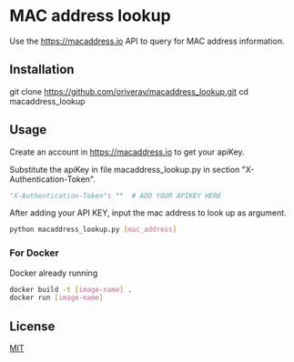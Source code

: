 # MAC address lookup

Use the https://macaddress.io API to query for MAC address information.

## Installation

git clone https://github.com/oriverav/macaddress_lookup.git
cd macaddress_lookup

## Usage

Create an account in https://macaddress.io to get your apiKey.

Substitute the apiKey in file macaddress_lookup.py in section "X-Authentication-Token".

```python
"X-Authentication-Token": ""  # ADD YOUR APIKEY HERE
```

After adding your API KEY, input the mac address to look up as argument.

```bash
python macaddress_lookup.py [mac_address]
```

### For Docker

Docker already running

```bash
docker build -t [image-name] .
docker run [image-name]
```


## License

[MIT](https://choosealicense.com/licenses/mit/)
 